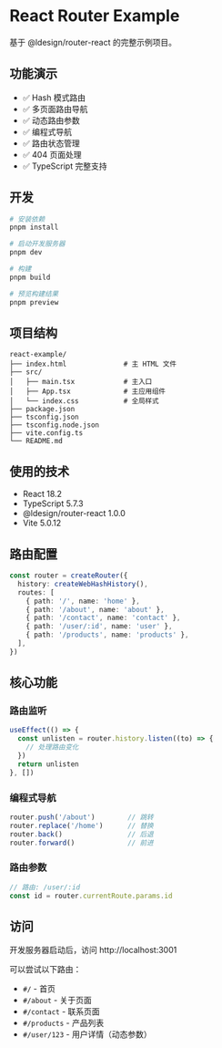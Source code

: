 # React Router Example

基于 @ldesign/router-react 的完整示例项目。

## 功能演示

- ✅ Hash 模式路由
- ✅ 多页面路由导航
- ✅ 动态路由参数
- ✅ 编程式导航
- ✅ 路由状态管理
- ✅ 404 页面处理
- ✅ TypeScript 完整支持

## 开发

```bash
# 安装依赖
pnpm install

# 启动开发服务器
pnpm dev

# 构建
pnpm build

# 预览构建结果
pnpm preview
```

## 项目结构

```
react-example/
├── index.html              # 主 HTML 文件
├── src/
│   ├── main.tsx            # 主入口
│   ├── App.tsx             # 主应用组件
│   └── index.css           # 全局样式
├── package.json
├── tsconfig.json
├── tsconfig.node.json
├── vite.config.ts
└── README.md
```

## 使用的技术

- React 18.2
- TypeScript 5.7.3
- @ldesign/router-react 1.0.0
- Vite 5.0.12

## 路由配置

```typescript
const router = createRouter({
  history: createWebHashHistory(),
  routes: [
    { path: '/', name: 'home' },
    { path: '/about', name: 'about' },
    { path: '/contact', name: 'contact' },
    { path: '/user/:id', name: 'user' },
    { path: '/products', name: 'products' },
  ],
})
```

## 核心功能

### 路由监听
```typescript
useEffect(() => {
  const unlisten = router.history.listen((to) => {
    // 处理路由变化
  })
  return unlisten
}, [])
```

### 编程式导航
```typescript
router.push('/about')        // 跳转
router.replace('/home')      // 替换
router.back()                // 后退
router.forward()             // 前进
```

### 路由参数
```typescript
// 路由: /user/:id
const id = router.currentRoute.params.id
```

## 访问

开发服务器启动后，访问 http://localhost:3001

可以尝试以下路由：
- `#/` - 首页
- `#/about` - 关于页面
- `#/contact` - 联系页面
- `#/products` - 产品列表
- `#/user/123` - 用户详情（动态参数）
